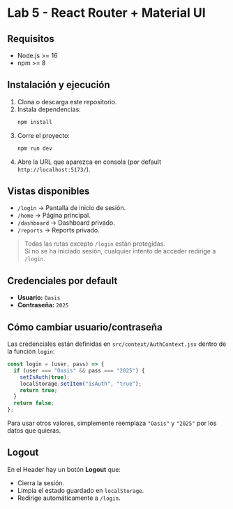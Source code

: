 # Lab 5 - React Router + Material UI

## Requisitos
- Node.js >= 16
- npm >= 8

## Instalación y ejecución
1. Clona o descarga este repositorio.
2. Instala dependencias:
   ```bash
   npm install
   ```
3. Corre el proyecto:
   ```bash
   npm run dev
   ```
4. Abre la URL que aparezca en consola (por default `http://localhost:5173/`).

## Vistas disponibles
- `/login` → Pantalla de inicio de sesión.
- `/home` → Página principal.
- `/dashboard` → Dashboard privado.
- `/reports` → Reports privado.

> Todas las rutas excepto `/login` están protegidas.  
> Si no se ha iniciado sesión, cualquier intento de acceder redirige a `/login`.

## Credenciales por default
- **Usuario:** `Oasis`  
- **Contraseña:** `2025`

## Cómo cambiar usuario/contraseña
Las credenciales están definidas en `src/context/AuthContext.jsx` dentro de la función `login`:

```jsx
const login = (user, pass) => {
  if (user === "Oasis" && pass === "2025") {
    setIsAuth(true);
    localStorage.setItem("isAuth", "true");
    return true;
  }
  return false;
};
```

Para usar otros valores, simplemente reemplaza `"Oasis"` y `"2025"` por los datos que quieras.

## Logout
En el Header hay un botón **Logout** que:
- Cierra la sesión.
- Limpia el estado guardado en `localStorage`.
- Redirige automáticamente a `/login`.
